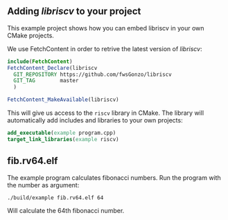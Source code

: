 ## Adding _libriscv_ to your project

This example project shows how you can embed libriscv in your own CMake projects.

We use FetchContent in order to retrive the latest version of _libriscv_:

```CMake
include(FetchContent)
FetchContent_Declare(libriscv
  GIT_REPOSITORY https://github.com/fwsGonzo/libriscv
  GIT_TAG        master
  )

FetchContent_MakeAvailable(libriscv)
```

This will give us access to the `riscv` library in CMake. The library will automatically add includes and libraries to your own projects:

```CMake
add_executable(example program.cpp)
target_link_libraries(example riscv)
```

## fib.rv64.elf

The example program calculates fibonacci numbers. Run the program with the number as argument:

```
./build/example fib.rv64.elf 64
```
Will calculate the 64th fibonacci number.
